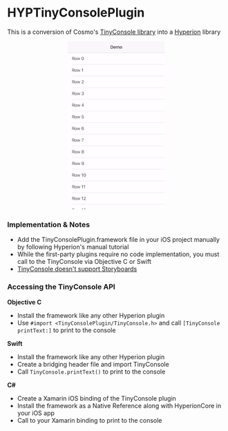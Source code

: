 # HYPTinyConsolePlugin
This is a conversion of Cosmo's [TinyConsole library](https://github.com/Cosmo/TinyConsole) into a [Hyperion](https://github.com/willowtreeapps/Hyperion-iOS) library

<p align="center" id="Tiny Console Gif">
    <img src="https://raw.githubusercontent.com/NashZhou/HYPTinyConsolePlugin/master/gif/tiny-console.gif"/>
</p>

### Implementation & Notes
* Add the TinyConsolePlugin.framework file in your iOS project manually by following Hyperion's manual tutorial
* While the first-party plugins require no code implementation, you must call to the TinyConsole via Objective C or Swift
* [TinyConsole doesn't support Storyboards](https://github.com/Cosmo/TinyConsole/issues/29)

### Accessing the TinyConsole API
**Objective C**

* Install the framework like any other Hyperion plugin
* Use `#import <TinyConsolePlugin/TinyConsole.h>` and call `[TinyConsole printText:]` to print to the console

**Swift**

* Install the framework like any other Hyperion plugin
* Create a bridging header file and import TinyConsole
* Call `TinyConsole.printText()` to print to the console

**C#**

* Create a Xamarin iOS binding of the TinyConsole plugin
* Install the framework as a Native Reference along with HyperionCore in your iOS app
* Call to your Xamarin binding to print to the console

